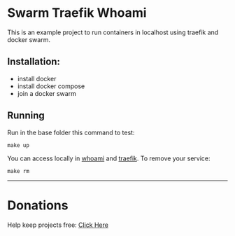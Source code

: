 # Swarm Traefik Whoami

This is an example project to run containers in localhost using traefik and docker swarm. 

## Installation:

- install docker
- install docker compose
- join a docker swarm

## Running

Run in the base folder this command to test:

```
make up
```

You can access locally in [whoami](http://whoami.local) and [traefik](http://traefik.local).
To remove your service:

```
make rm
``` 


----------------------

# Donations

Help keep projects free: <a href="https://www.paypal.com/donate/?business=X3W3QTHS7BDW4&no_recurring=0&currency_code=USD" >Click Here</a>

